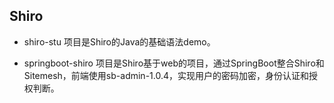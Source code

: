 ## Shiro

* shiro-stu 项目是Shiro的Java的基础语法demo。  

* springboot-shiro 项目是Shiro基于web的项目，通过SpringBoot整合Shiro和Sitemesh，前端使用sb-admin-1.0.4，实现用户的密码加密，身份认证和授权判断。  
